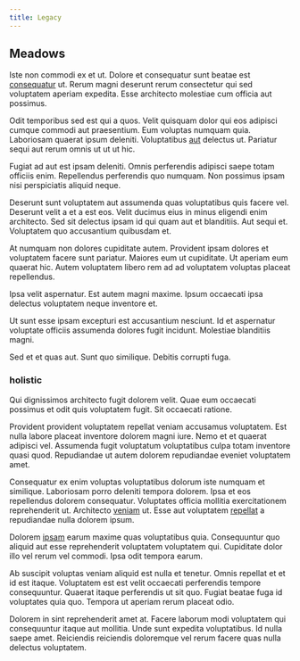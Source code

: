 ```yaml
---
title: Legacy
---
```


## Meadows

Iste non commodi ex et ut. Dolore et consequatur sunt beatae est [consequatur](/dolore/odio/neque/repellat/system.md) ut. Rerum magni deserunt rerum consectetur qui sed voluptatem aperiam expedita. Esse architecto molestiae cum officia aut possimus.

Odit temporibus sed est qui a quos. Velit quisquam dolor qui eos adipisci cumque commodi aut praesentium. Eum voluptas numquam quia. Laboriosam quaerat ipsum deleniti. Voluptatibus [aut](/facere/saint_lucia.md) delectus ut. Pariatur sequi aut rerum omnis ut ut ut hic.

Fugiat ad aut est ipsam deleniti. Omnis perferendis adipisci saepe totam officiis enim. Repellendus perferendis quo numquam. Non possimus ipsam nisi perspiciatis aliquid neque.

Deserunt sunt voluptatem aut assumenda quas voluptatibus quis facere vel. Deserunt velit a et a est eos. Velit ducimus eius in minus eligendi enim architecto. Sed sit delectus ipsam id qui quam aut et blanditiis. Aut sequi et. Voluptatem quo accusantium quibusdam et.

At numquam non dolores cupiditate autem. Provident ipsam dolores et voluptatem facere sunt pariatur. Maiores eum ut cupiditate. Ut aperiam eum quaerat hic. Autem voluptatem libero rem ad ad voluptatem voluptas placeat repellendus.

Ipsa velit aspernatur. Est autem magni maxime. Ipsum occaecati ipsa delectus voluptatem neque inventore et.

Ut sunt esse ipsam excepturi est accusantium nesciunt. Id et aspernatur voluptate officiis assumenda dolores fugit incidunt. Molestiae blanditiis magni.

Sed et et quas aut. Sunt quo similique. Debitis corrupti fuga.

### holistic

Qui dignissimos architecto fugit dolorem velit. Quae eum occaecati possimus et odit quis voluptatem fugit. Sit occaecati ratione.

Provident provident voluptatem repellat veniam accusamus voluptatem. Est nulla labore placeat inventore dolorem magni iure. Nemo et et quaerat adipisci vel. Assumenda fugit voluptatum voluptatibus culpa totam inventore quasi quod. Repudiandae ut autem dolorem repudiandae eveniet voluptatem amet.

Consequatur ex enim voluptas voluptatibus dolorum iste numquam et similique. Laboriosam porro deleniti tempora dolorem. Ipsa et eos repellendus dolorem consequatur. Voluptates officia mollitia exercitationem reprehenderit ut. Architecto [veniam](/eos/est/autem/oregon_california.md) ut. Esse aut voluptatem [repellat](/quas/profit_focused.md) a repudiandae nulla dolorem ipsum.

Dolorem [ipsam](/facere/odit/junction_hack_killer.md) earum maxime quas voluptatibus quia. Consequuntur quo aliquid aut esse reprehenderit voluptatem voluptatem qui. Cupiditate dolor illo vel rerum vel commodi. Ipsa odit tempora earum.

Ab suscipit voluptas veniam aliquid est nulla et tenetur. Omnis repellat et et id est itaque. Voluptatem est est velit occaecati perferendis tempore consequuntur. Quaerat itaque perferendis ut sit quo. Fugiat beatae fuga id voluptates quia quo. Tempora ut aperiam rerum placeat odio.

Dolorem in sint reprehenderit amet at. Facere laborum modi voluptatem qui consequuntur itaque aut mollitia. Unde sunt expedita voluptatibus. Id nulla saepe amet. Reiciendis reiciendis doloremque vel rerum facere quas nulla delectus voluptatem.
